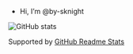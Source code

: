 - Hi, I’m @by-sknight

![GitHub stats](https://github-readme-stats.vercel.app/api?username=by-sknight&show_icons=true&theme=synthwave)

Supported by [GitHub Readme Stats](https://github.com/anuraghazra/github-readme-stats)

